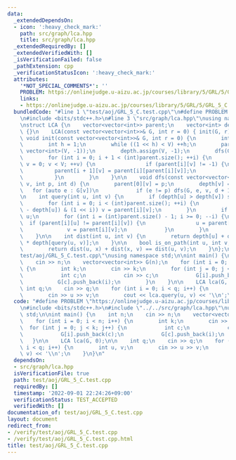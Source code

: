 ```yaml
---
data:
  _extendedDependsOn:
  - icon: ':heavy_check_mark:'
    path: src/graph/lca.hpp
    title: src/graph/lca.hpp
  _extendedRequiredBy: []
  _extendedVerifiedWith: []
  _isVerificationFailed: false
  _pathExtension: cpp
  _verificationStatusIcon: ':heavy_check_mark:'
  attributes:
    '*NOT_SPECIAL_COMMENTS*': ''
    PROBLEM: https://onlinejudge.u-aizu.ac.jp/courses/library/5/GRL/5/GRL_5_C
    links:
    - https://onlinejudge.u-aizu.ac.jp/courses/library/5/GRL/5/GRL_5_C
  bundledCode: "#line 1 \"test/aoj/GRL_5_C.test.cpp\"\n#define PROBLEM \"https://onlinejudge.u-aizu.ac.jp/courses/library/5/GRL/5/GRL_5_C\"\
    \n#include <bits/stdc++.h>\n#line 3 \"src/graph/lca.hpp\"\nusing namespace std;\n\
    \nstruct LCA {\n    vector<vector<int>> parent;\n    vector<int> depth;\n    LCA()\
    \ {}\n    LCA(const vector<vector<int>>& G, int r = 0) { init(G, r); }\n\n   \
    \ void init(const vector<vector<int>>& G, int r = 0) {\n        int V = (int)G.size();\n\
    \        int h = 1;\n        while ((1 << h) < V) ++h;\n        parent.assign(h,\
    \ vector<int>(V, -1));\n        depth.assign(V, -1);\n        dfs(G, r, -1, 0);\n\
    \        for (int i = 0; i + 1 < (int)parent.size(); ++i) {\n            for (int\
    \ v = 0; v < V; ++v) {\n                if (parent[i][v] != -1) {\n          \
    \          parent[i + 1][v] = parent[i][parent[i][v]];\n                }\n  \
    \          }\n        }\n    }\n\n    void dfs(const vector<vector<int>>& G, int\
    \ v, int p, int d) {\n        parent[0][v] = p;\n        depth[v] = d;\n     \
    \   for (auto e : G[v])\n            if (e != p) dfs(G, e, v, d + 1);\n    }\n\
    \n    int query(int u, int v) {\n        if (depth[u] > depth[v]) swap(u, v);\n\
    \        for (int i = 0; i < (int)parent.size(); ++i) {\n            if ((depth[v]\
    \ - depth[u]) & (1 << i)) v = parent[i][v];\n        }\n        if (u == v) return\
    \ u;\n        for (int i = (int)parent.size() - 1; i >= 0; --i) {\n          \
    \  if (parent[i][u] != parent[i][v]) {\n                u = parent[i][u];\n  \
    \              v = parent[i][v];\n            }\n        }\n        return parent[0][u];\n\
    \    }\n\n    int dist(int u, int v) {\n        return depth[u] + depth[v] - 2\
    \ * depth[query(u, v)];\n    }\n\n    bool is_on_path(int u, int v, int x) {\n\
    \        return dist(u, x) + dist(x, v) == dist(u, v);\n    }\n};\n#line 4 \"\
    test/aoj/GRL_5_C.test.cpp\"\nusing namespace std;\n\nint main() {\n    int n;\n\
    \    cin >> n;\n    vector<vector<int>> G(n);\n    for (int i = 0; i < n; i++)\
    \ {\n        int k;\n        cin >> k;\n        for (int j = 0; j < k; j++) {\n\
    \            int c;\n            cin >> c;\n            G[i].push_back(c);\n \
    \           G[c].push_back(i);\n        }\n    }\n\n    LCA lca(G, 0);\n\n   \
    \ int q;\n    cin >> q;\n    for (int i = 0; i < q; i++) {\n        int u, v;\n\
    \        cin >> u >> v;\n        cout << lca.query(u, v) << '\\n';\n    }\n}\n"
  code: "#define PROBLEM \"https://onlinejudge.u-aizu.ac.jp/courses/library/5/GRL/5/GRL_5_C\"\
    \n#include <bits/stdc++.h>\n#include \"../../src/graph/lca.hpp\"\nusing namespace\
    \ std;\n\nint main() {\n    int n;\n    cin >> n;\n    vector<vector<int>> G(n);\n\
    \    for (int i = 0; i < n; i++) {\n        int k;\n        cin >> k;\n      \
    \  for (int j = 0; j < k; j++) {\n            int c;\n            cin >> c;\n\
    \            G[i].push_back(c);\n            G[c].push_back(i);\n        }\n \
    \   }\n\n    LCA lca(G, 0);\n\n    int q;\n    cin >> q;\n    for (int i = 0;\
    \ i < q; i++) {\n        int u, v;\n        cin >> u >> v;\n        cout << lca.query(u,\
    \ v) << '\\n';\n    }\n}\n"
  dependsOn:
  - src/graph/lca.hpp
  isVerificationFile: true
  path: test/aoj/GRL_5_C.test.cpp
  requiredBy: []
  timestamp: '2022-09-01 22:24:26+09:00'
  verificationStatus: TEST_ACCEPTED
  verifiedWith: []
documentation_of: test/aoj/GRL_5_C.test.cpp
layout: document
redirect_from:
- /verify/test/aoj/GRL_5_C.test.cpp
- /verify/test/aoj/GRL_5_C.test.cpp.html
title: test/aoj/GRL_5_C.test.cpp
---
```

